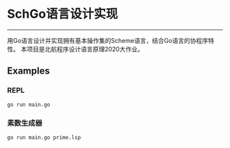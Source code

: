 # SchGo语⾔设计实现
---
用Go语言设计并实现拥有基本操作集的Scheme语言，结合Go语言的协程序特性。
本项目是北航程序设计语言原理2020大作业。

## Examples
### REPL

```
go run main.go

```

### 素数生成器


```
go run main.go prime.lsp

```
